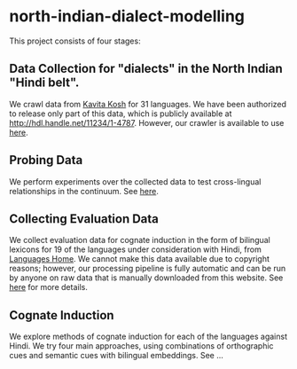 # north-indian-dialect-modelling

This project consists of four stages:

## Data Collection for "dialects" in the North Indian "Hindi belt".

We crawl data from [Kavita Kosh](http://kavitakosh.org/) for 31 languages. We have been authorized to release only part of this data, which is publicly available at http://hdl.handle.net/11234/1-4787. However, our crawler is available to use [here](crawlers/). 

## Probing Data

We perform experiments over the collected data to test cross-lingual relationships in the continuum. See [here](stats/).

## Collecting Evaluation Data

We collect evaluation data for cognate induction in the form of bilingual lexicons for 19 of the languages under consideration with Hindi, from [Languages Home](http://languageshome.com/). We cannot make this data available due to copyright reasons; however, our processing pipeline is fully automatic and can be run by anyone on raw data that is manually downloaded from this website. See [here](https://github.com/niyatibafna/north-indian-dialect-modelling/tree/main/evaluation_languages_home) for more details.

## Cognate Induction

We explore methods of cognate induction for each of the languages against Hindi. We try four main approaches, using combinations of orthographic cues and semantic cues with bilingual embeddings. See ...
